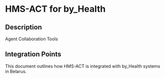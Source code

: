 # HMS-ACT for by_Health

## Description

Agent Collaboration Tools

## Integration Points

This document outlines how HMS-ACT is integrated with by_Health systems in Belarus.
